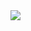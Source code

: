 <img src="https://cdn.discordapp.com/attachments/479100654233714700/1066977102622113792/image.png">

